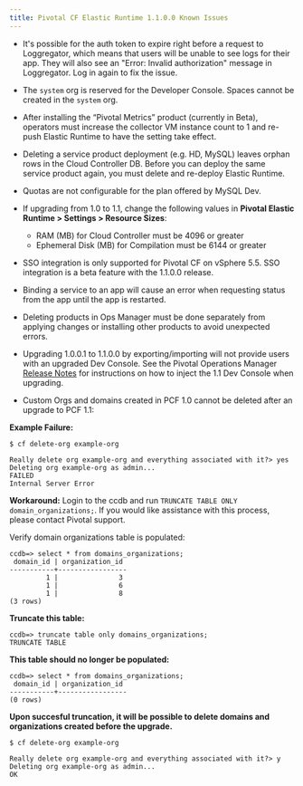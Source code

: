 ```yaml
---
title: Pivotal CF Elastic Runtime 1.1.0.0 Known Issues
---
```


* It's possible for the auth token to expire right before a request to Loggregator, which means that users will be unable to see logs for their app. They will also see an "Error: Invalid authorization" message in Loggregator. Log in again to fix the issue.

* The `system` org is reserved for the Developer Console. Spaces cannot be created in the `system` org.

* After installing the “Pivotal Metrics” product (currently in Beta), operators must increase the collector VM instance count to 1 and re-push Elastic Runtime to have the setting take effect.

* Deleting a service product deployment (e.g. HD, MySQL) leaves orphan rows in the Cloud Controller DB. Before you can deploy the same service product again, you must delete and re-deploy Elastic Runtime.

* Quotas are not configurable for the plan offered by MySQL Dev.

* If upgrading from 1.0 to 1.1, change the following values in **Pivotal Elastic Runtime > Settings > Resource Sizes**:
	* RAM (MB) for Cloud Controller must be 4096 or greater
	* Ephemeral Disk (MB) for Compilation must be 6144 or greater

* SSO integration is only supported for Pivotal CF on vSphere 5.5. SSO integration is a beta feature with the 1.1.0.0 release.

* Binding a service to an app will cause an error when requesting status from the app until the app is restarted.

* Deleting products in Ops Manager must be done separately from applying changes or installing other products to avoid unexpected errors.

* Upgrading 1.0.0.1 to 1.1.0.0 by exporting/importing will not provide users with an upgraded Dev Console. See the Pivotal Operations Manager [Release Notes](./opsmanager_rn.html) for instructions on how to inject the 1.1 Dev Console when upgrading.

* Custom Orgs and domains created in PCF 1.0 cannot be deleted after an upgrade to PCF 1.1:

__Example Failure:__
```
$ cf delete-org example-org

Really delete org example-org and everything associated with it?> yes
Deleting org example-org as admin...
FAILED
Internal Server Error
```

__Workaround:__
Login to the ccdb and run `TRUNCATE TABLE ONLY domain_organizations;`. If you would like assistance with this process, please contact Pivotal support.

Verify domain organizations table is populated:

```
ccdb=> select * from domains_organizations;
 domain_id | organization_id
-----------+-----------------
         1 |               3
         1 |               6
         1 |               8
(3 rows)
```

__Truncate this table:__

```
ccdb=> truncate table only domains_organizations;
TRUNCATE TABLE
```

__This table should no longer be populated:__

```
ccdb=> select * from domains_organizations;
 domain_id | organization_id
-----------+-----------------
(0 rows)
```

__Upon succesful truncation, it will be possible to delete domains and organizations created before the upgrade.__

```
$ cf delete-org example-org

Really delete org example-org and everything associated with it?> y
Deleting org example-org as admin...
OK
```
